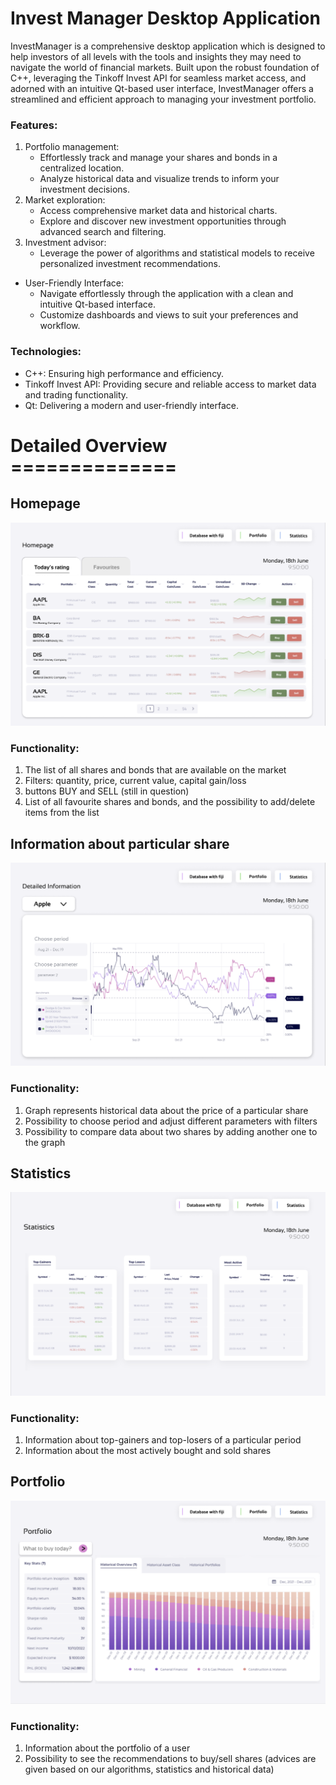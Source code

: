 # Invest Manager Desktop Application


InvestManager is a comprehensive desktop application which is designed to help investors of all levels with the tools and insights they may need to navigate the world of financial markets. Built upon the robust foundation of C++, leveraging the Tinkoff Invest API for seamless market access, and adorned with an intuitive Qt-based user interface, InvestManager offers a streamlined and efficient approach to managing your investment portfolio.

### Features:

1) Portfolio management: 
    * Effortlessly track and manage your shares and bonds in a centralized location. 
    * Analyze historical data and visualize trends to inform your investment decisions.
2) Market exploration:
    * Access comprehensive market data and historical charts.
    * Explore and discover new investment opportunities through advanced search and filtering.
3) Investment advisor:
    * Leverage the power of algorithms and statistical models to receive personalized investment recommendations. 
* User-Friendly Interface:
    * Navigate effortlessly through the application with a clean and intuitive Qt-based interface.
    * Customize dashboards and views to suit your preferences and workflow.


### Technologies:

* C++: Ensuring high performance and efficiency.
* Tinkoff Invest API: Providing secure and reliable access to market data and trading functionality.
* Qt: Delivering a modern and user-friendly interface.





# Detailed Overview ==============

## Homepage
![](./public/assets/homepage.png)

### Functionality:
1) The list of all shares and bonds that are available on the market
2) Filters: quantity, price, current value, capital gain/loss
3) buttons BUY and SELL (still in question)
4) List of all favourite shares and bonds, and the possibility to add/delete items from the list



## Information about particular share
![](./public/assets/information.png)

### Functionality:
1) Graph represents historical data about the price of a particular share
2) Possibility to choose period and adjust different parameters with filters
3) Possibility to compare data about two shares by adding another one to the graph


## Statistics
![](./public/assets/statistics.png)

### Functionality:
1) Information about top-gainers and top-losers of a particular period
2) Information about the most actively bought and sold shares


## Portfolio
![](./public/assets/portfolio.png)

### Functionality:
1) Information about the portfolio of a user
2) Possibility to see the recommendations to buy/sell shares (advices are given based on our algorithms, statistics and historical data)

